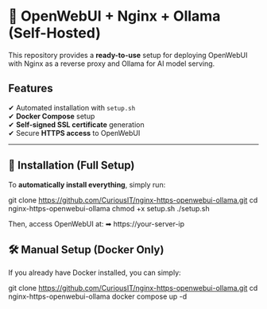 # 🚀 OpenWebUI + Nginx + Ollama (Self-Hosted)

This repository provides a **ready-to-use** setup for deploying OpenWebUI with Nginx as a reverse proxy and Ollama for AI model serving.

## Features
✔ Automated installation with `setup.sh`  
✔ **Docker Compose** setup  
✔ **Self-signed SSL certificate** generation  
✔ Secure **HTTPS access** to OpenWebUI  

---

## 🔧 Installation (Full Setup)
To **automatically install everything**, simply run:

git clone https://github.com/CuriousIT/nginx-https-openwebui-ollama.git
cd nginx-https-openwebui-ollama
chmod +x setup.sh
./setup.sh

Then, access OpenWebUI at:
➡ https://your-server-ip

## 🛠 Manual Setup (Docker Only)
If you already have Docker installed, you can simply:

git clone https://github.com/CuriousIT/nginx-https-openwebui-ollama.git
cd nginx-https-openwebui-ollama
docker compose up -d